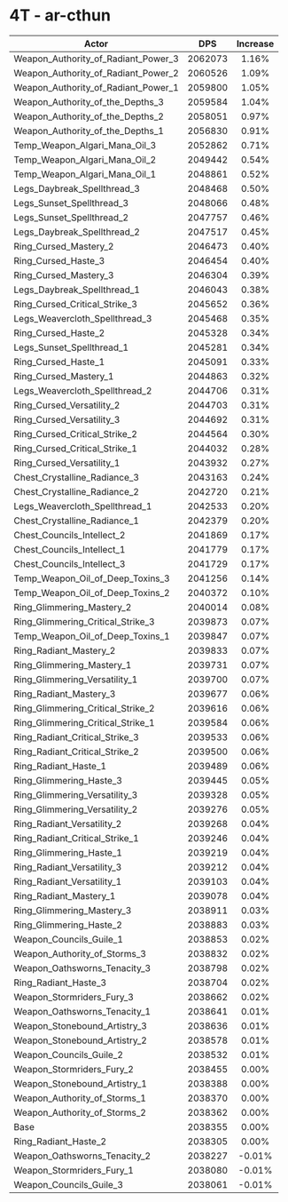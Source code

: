# 4T - ar-cthun
| Actor | DPS | Increase |
|---|:---:|:---:|
|Weapon_Authority_of_Radiant_Power_3|2062073|1.16%|
|Weapon_Authority_of_Radiant_Power_2|2060526|1.09%|
|Weapon_Authority_of_Radiant_Power_1|2059800|1.05%|
|Weapon_Authority_of_the_Depths_3|2059584|1.04%|
|Weapon_Authority_of_the_Depths_2|2058051|0.97%|
|Weapon_Authority_of_the_Depths_1|2056830|0.91%|
|Temp_Weapon_Algari_Mana_Oil_3|2052862|0.71%|
|Temp_Weapon_Algari_Mana_Oil_2|2049442|0.54%|
|Temp_Weapon_Algari_Mana_Oil_1|2048861|0.52%|
|Legs_Daybreak_Spellthread_3|2048468|0.50%|
|Legs_Sunset_Spellthread_3|2048066|0.48%|
|Legs_Sunset_Spellthread_2|2047757|0.46%|
|Legs_Daybreak_Spellthread_2|2047517|0.45%|
|Ring_Cursed_Mastery_2|2046473|0.40%|
|Ring_Cursed_Haste_3|2046454|0.40%|
|Ring_Cursed_Mastery_3|2046304|0.39%|
|Legs_Daybreak_Spellthread_1|2046043|0.38%|
|Ring_Cursed_Critical_Strike_3|2045652|0.36%|
|Legs_Weavercloth_Spellthread_3|2045468|0.35%|
|Ring_Cursed_Haste_2|2045328|0.34%|
|Legs_Sunset_Spellthread_1|2045281|0.34%|
|Ring_Cursed_Haste_1|2045091|0.33%|
|Ring_Cursed_Mastery_1|2044863|0.32%|
|Legs_Weavercloth_Spellthread_2|2044706|0.31%|
|Ring_Cursed_Versatility_2|2044703|0.31%|
|Ring_Cursed_Versatility_3|2044692|0.31%|
|Ring_Cursed_Critical_Strike_2|2044564|0.30%|
|Ring_Cursed_Critical_Strike_1|2044032|0.28%|
|Ring_Cursed_Versatility_1|2043932|0.27%|
|Chest_Crystalline_Radiance_3|2043163|0.24%|
|Chest_Crystalline_Radiance_2|2042720|0.21%|
|Legs_Weavercloth_Spellthread_1|2042533|0.20%|
|Chest_Crystalline_Radiance_1|2042379|0.20%|
|Chest_Councils_Intellect_2|2041869|0.17%|
|Chest_Councils_Intellect_1|2041779|0.17%|
|Chest_Councils_Intellect_3|2041729|0.17%|
|Temp_Weapon_Oil_of_Deep_Toxins_3|2041256|0.14%|
|Temp_Weapon_Oil_of_Deep_Toxins_2|2040372|0.10%|
|Ring_Glimmering_Mastery_2|2040014|0.08%|
|Ring_Glimmering_Critical_Strike_3|2039873|0.07%|
|Temp_Weapon_Oil_of_Deep_Toxins_1|2039847|0.07%|
|Ring_Radiant_Mastery_2|2039833|0.07%|
|Ring_Glimmering_Mastery_1|2039731|0.07%|
|Ring_Glimmering_Versatility_1|2039700|0.07%|
|Ring_Radiant_Mastery_3|2039677|0.06%|
|Ring_Glimmering_Critical_Strike_2|2039616|0.06%|
|Ring_Glimmering_Critical_Strike_1|2039584|0.06%|
|Ring_Radiant_Critical_Strike_3|2039533|0.06%|
|Ring_Radiant_Critical_Strike_2|2039500|0.06%|
|Ring_Radiant_Haste_1|2039489|0.06%|
|Ring_Glimmering_Haste_3|2039445|0.05%|
|Ring_Glimmering_Versatility_3|2039328|0.05%|
|Ring_Glimmering_Versatility_2|2039276|0.05%|
|Ring_Radiant_Versatility_2|2039268|0.04%|
|Ring_Radiant_Critical_Strike_1|2039246|0.04%|
|Ring_Glimmering_Haste_1|2039219|0.04%|
|Ring_Radiant_Versatility_3|2039212|0.04%|
|Ring_Radiant_Versatility_1|2039103|0.04%|
|Ring_Radiant_Mastery_1|2039078|0.04%|
|Ring_Glimmering_Mastery_3|2038911|0.03%|
|Ring_Glimmering_Haste_2|2038883|0.03%|
|Weapon_Councils_Guile_1|2038853|0.02%|
|Weapon_Authority_of_Storms_3|2038832|0.02%|
|Weapon_Oathsworns_Tenacity_3|2038798|0.02%|
|Ring_Radiant_Haste_3|2038704|0.02%|
|Weapon_Stormriders_Fury_3|2038662|0.02%|
|Weapon_Oathsworns_Tenacity_1|2038641|0.01%|
|Weapon_Stonebound_Artistry_3|2038636|0.01%|
|Weapon_Stonebound_Artistry_2|2038578|0.01%|
|Weapon_Councils_Guile_2|2038532|0.01%|
|Weapon_Stormriders_Fury_2|2038455|0.00%|
|Weapon_Stonebound_Artistry_1|2038388|0.00%|
|Weapon_Authority_of_Storms_1|2038370|0.00%|
|Weapon_Authority_of_Storms_2|2038362|0.00%|
|Base|2038355|0.00%|
|Ring_Radiant_Haste_2|2038305|0.00%|
|Weapon_Oathsworns_Tenacity_2|2038227|-0.01%|
|Weapon_Stormriders_Fury_1|2038080|-0.01%|
|Weapon_Councils_Guile_3|2038061|-0.01%|
